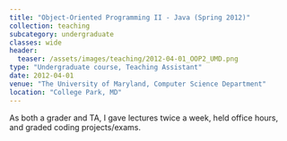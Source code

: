 ```yaml
---
title: "Object-Oriented Programming II - Java (Spring 2012)"
collection: teaching
subcategory: undergraduate
classes: wide
header: 
  teaser: /assets/images/teaching/2012-04-01_OOP2_UMD.png
type: "Undergraduate course, Teaching Assistant"
date: 2012-04-01
venue: "The University of Maryland, Computer Science Department"
location: "College Park, MD"
---
```


As both a grader and TA, I gave lectures twice a week, held office hours, and graded coding projects/exams.



